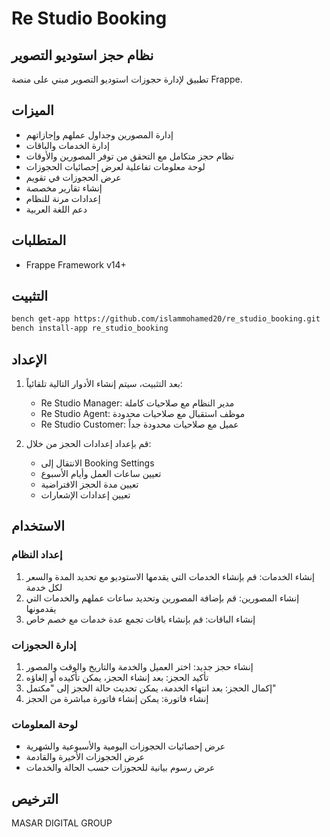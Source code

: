 # Re Studio Booking

## نظام حجز استوديو التصوير

تطبيق لإدارة حجوزات استوديو التصوير مبني على منصة Frappe.

## الميزات

- إدارة المصورين وجداول عملهم وإجازاتهم
- إدارة الخدمات والباقات
- نظام حجز متكامل مع التحقق من توفر المصورين والأوقات
- لوحة معلومات تفاعلية لعرض إحصائيات الحجوزات
- عرض الحجوزات في تقويم
- إنشاء تقارير مخصصة
- إعدادات مرنة للنظام
- دعم اللغة العربية

## المتطلبات

- Frappe Framework v14+

## التثبيت

```bash
bench get-app https://github.com/islammohamed20/re_studio_booking.git
bench install-app re_studio_booking
```

## الإعداد

1. بعد التثبيت، سيتم إنشاء الأدوار التالية تلقائياً:
   - Re Studio Manager: مدير النظام مع صلاحيات كاملة
   - Re Studio Agent: موظف استقبال مع صلاحيات محدودة
   - Re Studio Customer: عميل مع صلاحيات محدودة جداً

2. قم بإعداد إعدادات الحجز من خلال:
   - الانتقال إلى Booking Settings
   - تعيين ساعات العمل وأيام الأسبوع
   - تعيين مدة الحجز الافتراضية
   - تعيين إعدادات الإشعارات

## الاستخدام

### إعداد النظام

1. إنشاء الخدمات: قم بإنشاء الخدمات التي يقدمها الاستوديو مع تحديد المدة والسعر لكل خدمة
2. إنشاء المصورين: قم بإضافة المصورين وتحديد ساعات عملهم والخدمات التي يقدمونها
3. إنشاء الباقات: قم بإنشاء باقات تجمع عدة خدمات مع خصم خاص

### إدارة الحجوزات

1. إنشاء حجز جديد: اختر العميل والخدمة والتاريخ والوقت والمصور
2. تأكيد الحجز: بعد إنشاء الحجز، يمكن تأكيده أو إلغاؤه
3. إكمال الحجز: بعد انتهاء الخدمة، يمكن تحديث حالة الحجز إلى "مكتمل"
4. إنشاء فاتورة: يمكن إنشاء فاتورة مباشرة من الحجز

### لوحة المعلومات

- عرض إحصائيات الحجوزات اليومية والأسبوعية والشهرية
- عرض الحجوزات الأخيرة والقادمة
- عرض رسوم بيانية للحجوزات حسب الحالة والخدمات

## الترخيص

MASAR DIGITAL GROUP
